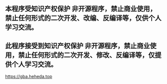 ## 本程序受知识产权保护 非开源程序，禁止商业使用，禁止任何形式的二次开发、改编、反编译等，仅供个人学习交流。 
## 此程序接受到知识产权保护 非开源程序，禁止商业使用，禁止任何形式的二次开发、修改、反编译等，仅提供个人学习交流。 
https://gba.heheda.top
